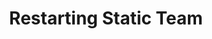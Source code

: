---
category: news

title: Restarting Static Team
description: >
  With the regained interest of our guildies for some harder endgame content, we have restarted the static teams to tackle those veteran trials. Sounds like you want to be part of this? Don't be afraid to ask Firerocky111 about the requirements to join!

cover:
  url: MephalasCovenStatic.jpg
  alt: Mephala's Coven Static Team
  title: Mephala's Coven Static Team
---